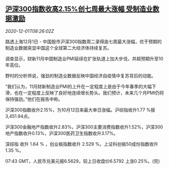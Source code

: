 <!--1606812828000-->
[沪深300指数收高2.15%创七周最大涨幅 受制造业数据激励](https://cn.reuters.com/article/china-stock-close-1201-idCNKBS28B457)
------

<div><i>2020-12-01T08:26:02Z</i></div><p>路透上海12月1日 - 中国股市沪深300指数周二录得逾七周最大涨幅，优于预期的制造业数据突显中国这个全球第二大经济体持续复苏。</p><p>调查显示，财新11月中国制造业PMI延续在扩张轨道上加大步伐，并超预期升至10年高位。</p><p>野村的分析师说，强劲的制造业数据反映中国经济自疫情中复苏背后的动能。</p><p>“我们认为，11月财新制造业PMI的上升在一定程度上是由于今年春季的大幅下滑，也在一定程度上反映了良好地连续增长势头。我们预计，未来几个月PMI仍将保持强劲。”他们在报告中称。</p><p>沪深300指数收升2.15%，为10月12日来最大单日涨幅。沪综指收升1.77 %报3,451.94点。</p><p>沪深300金融地产指数收升2.83%，沪深300主要消费指数收升1.52%，沪深300地产指数收升0.13%，沪深300医药卫生指数收升3.17%。</p><p>深综指 收升 1.64 % ，创业板指数收升 2.529 %。上证科创板50成份指数收升1.35 %。</p><p>07:43 GMT，人民币兑美元报6.5629，较上日收盘价6.5792 上涨0.25%。(完)</p>
